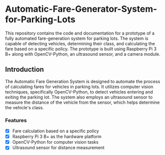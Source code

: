 # Automatic-Fare-Generator-System-for-Parking-Lots

This repository contains the code and documentation for a prototype of a fully automated fare-generation system for parking lots. The system is capable of detecting vehicles, determining their class, and calculating the fare based on a specific policy. The prototype is built using Raspberry Pi 3 B+ along with OpenCV-Python, an ultrasound sensor, and a camera module.

## Introduction

The Automatic Fare Generation System is designed to automate the process of calculating fares for vehicles in parking lots. It utilizes computer vision techniques, specifically OpenCV-Python, to detect vehicles entering and exiting the parking lot. The system also employs an ultrasound sensor to measure the distance of the vehicle from the sensor, which helps determine the vehicle's class.

### Features
- [x] Fare calculation based on a specific policy
- [x] Raspberry Pi 3 B+ as the hardware platform
- [x] OpenCV-Python for computer vision tasks
- [x] Ultrasound sensor for distance measurement
